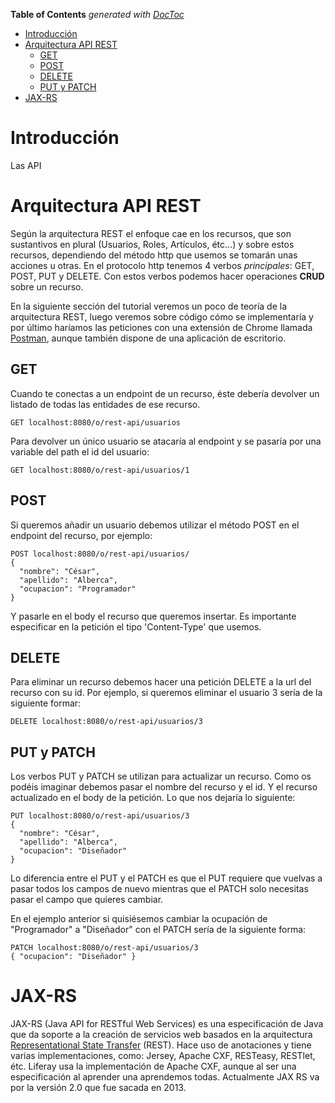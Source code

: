 <!-- START doctoc generated TOC please keep comment here to allow auto update -->
<!-- DON'T EDIT THIS SECTION, INSTEAD RE-RUN doctoc TO UPDATE -->
**Table of Contents**  *generated with [DocToc](https://github.com/thlorenz/doctoc)*

- [Introducción](#introducci%C3%B3n)
- [Arquitectura API REST](#arquitectura-api-rest)
  - [GET](#get)
  - [POST](#post)
  - [DELETE](#delete)
  - [PUT y PATCH](#put-y-patch)
- [JAX-RS](#jax-rs)

<!-- END doctoc generated TOC please keep comment here to allow auto update -->

# Introducción

Las API

# Arquitectura API REST

Según la arquitectura REST el enfoque cae en los recursos, que son sustantivos en plural (Usuarios, Roles, Artículos, étc...) y sobre estos recursos, dependiendo del método http que usemos se tomarán unas acciones u otras. En el protocolo http tenemos 4 verbos _principales_: GET, POST, PUT y DELETE. Con estos verbos podemos hacer operaciones __CRUD__ sobre un recurso.

En la siguiente sección del tutorial veremos un poco de teoría de la arquitectura REST, luego veremos sobre código cómo se implementaría y por último haríamos las peticiones con una extensión de Chrome llamada [Postman](https://www.getpostman.com/), aunque también dispone de una aplicación de escritorio.

## GET

Cuando te conectas a un endpoint de un recurso, éste debería devolver un listado de todas las entidades de ese recurso.

```
GET localhost:8080/o/rest-api/usuarios
```

Para devolver un único usuario se atacaría al endpoint y se pasaría por una variable del path el id del usuario:

```
GET localhost:8080/o/rest-api/usuarios/1
```

## POST

Si queremos añadir un usuario debemos utilizar el método POST en el endpoint del recurso, por ejemplo:

```
POST localhost:8080/o/rest-api/usuarios/
{
  "nombre": "César",
  "apellido": "Alberca",
  "ocupacion": "Programador"
}
```

Y pasarle en el body el recurso que queremos insertar. Es importante especificar en la petición el tipo 'Content-Type' que usemos.

## DELETE

Para eliminar un recurso debemos hacer una petición DELETE a la url del recurso con su id. Por ejemplo, si queremos eliminar el usuario 3 sería de la siguiente formar:

`DELETE localhost:8080/o/rest-api/usuarios/3`

## PUT y PATCH

Los verbos PUT y PATCH se utilizan para actualizar un recurso. Como os podéis imaginar debemos pasar el nombre del recurso y el id. Y el recurso actualizado en el body de la petición. Lo que nos dejaría lo siguiente:

```
PUT localhost:8080/o/rest-api/usuarios/3
{
  "nombre": "César",
  "apellido": "Alberca",
  "ocupacion": "Diseñador"
}
```

Lo diferencia entre el PUT y el PATCH es que el PUT requiere que vuelvas a pasar todos los campos de nuevo mientras que el PATCH solo necesitas pasar el campo que quieres cambiar.

En el ejemplo anterior si quisiésemos cambiar la ocupación de "Programador" a "Diseñador" con el PATCH sería de la siguiente forma:

```
PATCH localhost:8080/o/rest-api/usuarios/3
{ "ocupacion": "Diseñador" }
```

# JAX-RS

JAX-RS (Java API for RESTful Web Services) es una especificación de Java que da soporte a la creación de servicios web basados en la arquitectura [Representational State Transfer](https://es.wikipedia.org/wiki/Transferencia_de_Estado_Representacional) (REST). Hace uso de anotaciones y tiene varias implementaciones, como: Jersey, Apache CXF, RESTeasy, RESTlet, étc. Liferay usa la implementación de Apache CXF, aunque al ser una especificación al aprender una aprendemos todas. Actualmente JAX RS va por la versión 2.0 que fue sacada en 2013.
